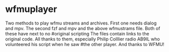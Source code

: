 # wfmuplayer
Two methods to play wfmu streams and archives. First one needs dialog and mpv. The second fzf and mpv and the above wfmustrams file. Both of these have next to no #original scripting The files contain links to the original code. All thanks to them, especially Philip Colllier radio AB9IL who volunteered his script when he saw #the other player. And thanks to WFMU!
